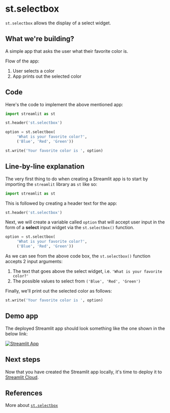 # st.selectbox

`st.selectbox` allows the display of a select widget.

## What we're building?

A simple app that asks the user what their favorite color is.

Flow of the app:
1. User selects a color
2. App prints out the selected color

## Code
Here's the code to implement the above mentioned app:
```python
import streamlit as st

st.header('st.selectbox')

option = st.selectbox(
     'What is your favorite color?',
     ('Blue', 'Red', 'Green'))

st.write('Your favorite color is ', option)
```

## Line-by-line explanation
The very first thing to do when creating a Streamlit app is to start by importing the `streamlit` library as `st` like so:
```python
import streamlit as st
```

This is followed by creating a header text for the app:
```python
st.header('st.selectbox')
```

Next, we will create a variable called `option` that will accept user input in the form of a **select** input widget via the `st.selectbox()` function.

```python
option = st.selectbox(
     'What is your favorite color?',
     ('Blue', 'Red', 'Green'))
```
As we can see from the above code box, the `st.selectbox()` function accepts 2 input arguments:
1. The text that goes above the select widget, i.e. `'What is your favorite color?'`
2. The possible values to select from `('Blue', 'Red', 'Green')`

Finally, we'll print out the selected color as follows:
```python
st.write('Your favorite color is ', option)
```

## Demo app
The deployed Streamlit app should look something like the one shown in the below link: 

[![Streamlit App](https://static.streamlit.io/badges/streamlit_badge_black_white.svg)](https://share.streamlit.io/dataprofessor/st.selectbox/)

## Next steps
Now that you have created the Streamlit app locally, it's time to deploy it to [Streamlit Cloud](https://streamlit.io/cloud).

## References 
More about [`st.selectbox`](https://docs.streamlit.io/library/api-reference/widgets/st.selectbox)
